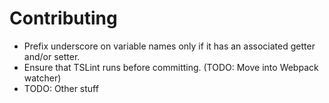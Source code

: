 # Contributing

* Prefix underscore on variable names only if it has an associated getter and/or setter.
* Ensure that TSLint runs before committing. (TODO: Move into Webpack watcher)
* TODO: Other stuff
